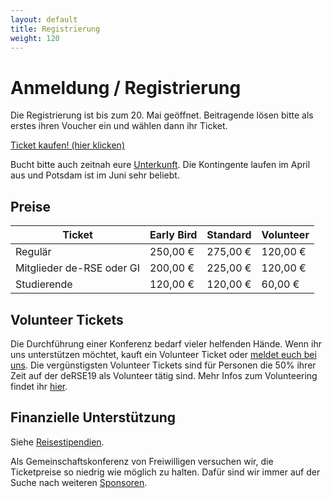 ```yaml
--- 
layout: default 
title: Registrierung
weight: 120
---
```


# Anmeldung / Registrierung

Die Registrierung ist bis zum 20. Mai geöffnet. Beitragende lösen bitte als erstes ihren Voucher ein und wählen dann ihr Ticket.

<a href="https://pretix.derse19.uni-jena.de/de-RSE/2019/" class="btn btn-info glyphicon-pencil" target="_blank">Ticket kaufen! (hier klicken)</a>

Bucht bitte auch zeitnah eure [Unterkunft](accommodation.html). Die Kontingente laufen im April aus und Potsdam ist im Juni sehr beliebt.

## Preise

Ticket|Early Bird|Standard|Volunteer
--|--|--|--
Regulär|250,00 €|275,00 €|120,00 €
Mitglieder de-RSE oder GI|200,00 €|225,00 €|120,00 €
Studierende|120,00 €|120,00 €|60,00 €

## Volunteer Tickets

Die Durchführung einer Konferenz bedarf vieler helfenden Hände. Wenn ihr uns unterstützen möchtet, kauft ein Volunteer Ticket oder [meldet euch bei uns](contact.html). Die vergünstigsten Volunteer Tickets sind für Personen die 50% ihrer Zeit auf der deRSE19 als Volunteer tätig sind. Mehr Infos zum Volunteering findet ihr [hier](volunteering.html).

## Finanzielle Unterstützung

Siehe [Reisestipendien](travel-grants.html).

Als Gemeinschaftskonferenz von Freiwilligen versuchen wir, die Ticketpreise so niedrig wie möglich zu halten. Dafür sind wir immer auf der Suche nach weiteren [Sponsoren](sponsorship.html). 
